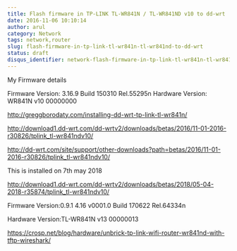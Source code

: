 ```yaml
---
title: Flash firmware in TP-LINK TL-WR841N / TL-WR841ND v10 to dd-wrt
date: 2016-11-06 10:10:14
author: arul
category: Network
tags: network,router
slug: flash-firmware-in-tp-link-tl-wr841n-tl-wr841nd-to-dd-wrt
status: draft
disqus_identifier: network-flash-firmware-in-tp-link-tl-wr841n-tl-wr841nd-to-dd-wrt
---
```


My Firmware details

Firmware Version: 3.16.9 Build 150310 Rel.55295n Hardware Version:
WR841N v10 00000000

<http://greggborodaty.com/installing-dd-wrt-tp-link-tl-wr841n/>

<http://download1.dd-wrt.com/dd-wrtv2/downloads/betas/2016/11-01-2016-r30826/tplink_tl-wr841ndv10/>

<http://dd-wrt.com/site/support/other-downloads?path=betas/2016/11-01-2016-r30826/tplink_tl-wr841ndv10/>

This is installed on 7th may 2018

<http://download1.dd-wrt.com/dd-wrtv2/downloads/betas/2018/05-04-2018-r35874/tplink_tl-wr841ndv10/>

Firmware Version:0.9.1 4.16 v0001.0 Build 170622 Rel.64334n

Hardware Version:TL-WR841N v13 00000013

<https://crosp.net/blog/hardware/unbrick-tp-link-wifi-router-wr841nd-with-tftp-wireshark/>

